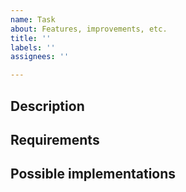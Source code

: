 ```yaml
---
name: Task
about: Features, improvements, etc.
title: ''
labels: ''
assignees: ''

---
```


## Description

## Requirements

## Possible implementations
